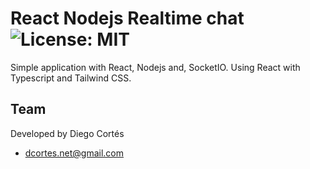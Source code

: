 # React Nodejs Realtime chat ![License: MIT](https://img.shields.io/badge/License-MIT-yellow.svg)

Simple application with React, Nodejs and, SocketIO. Using React with Typescript and Tailwind CSS.

## Team

Developed by Diego Cortés

- dcortes.net@gmail.com

